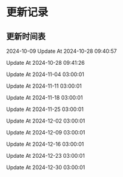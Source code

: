 # 更新记录

## 更新时间表 

2024-10-09
Update At 2024-10-28 09:40:57

Update At 2024-10-28 09:41:26

Update At 2024-11-04 03:00:01

Update At 2024-11-11 03:00:01

Update At 2024-11-18 03:00:01

Update At 2024-11-25 03:00:01

Update At 2024-12-02 03:00:01

Update At 2024-12-09 03:00:01

Update At 2024-12-16 03:00:01

Update At 2024-12-23 03:00:01

Update At 2024-12-30 03:00:01
